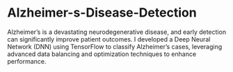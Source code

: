 # Alzheimer-s-Disease-Detection
Alzheimer’s is a devastating neurodegenerative disease, and early detection can significantly improve patient outcomes. I developed a Deep Neural Network (DNN) using TensorFlow to classify Alzheimer’s cases, leveraging advanced data balancing and optimization techniques to enhance performance.
